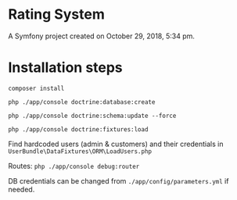 Rating System
=============

A Symfony project created on October 29, 2018, 5:34 pm.


Installation steps
==
`composer install`

`php ./app/console doctrine:database:create`


`php ./app/console doctrine:schema:update --force`

`php ./app/console doctrine:fixtures:load`


Find hardcoded users (admin & customers) and their credentials in 
`UserBundle\DataFixtures\ORM\LoadUsers.php`


Routes:  `php ./app/console debug:router`

DB credentials can be changed from `./app/config/parameters.yml` if needed.